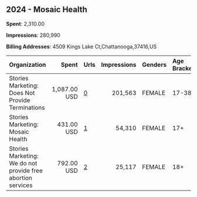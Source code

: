 ## 2024 - Mosaic Health 
**Spent**: 2,310.00

**Impressions**: 280,990

**Billing Addresses**: 4509 Kings Lake Ct,Chattanooga,37416,US

|Organization|Spent|Urls|Impressions|Genders|Age Brackets|Country Codes|
|:---|---:|:---|---:|:---|:---|:---|
|Stories Marketing: Does Not Provide Terminations|1,087.00 USD|[0](https://www.snap.com/political-ads/asset/6b070271b356cd2cff8866b5b29b37deecb5a66a9cebfaf49fc99dd44383977c?mediaType=mp4)|201,563|FEMALE|17-38|united states|
|Stories Marketing: Mosaic Health|431.00 USD|[1](https://www.snap.com/political-ads/asset/0bb96b637ac2bbe72925f0579f3d5be56c890add8479a196a010b9de6e6ccef0?mediaType=mp4)|54,310|FEMALE|17+|united states|
|Stories Marketing: We do not provide free abortion services|792.00 USD|[2](https://www.snap.com/political-ads/asset/3502d01630b0d35377c40b4e3b6eca60228e801242dcf2790b75ffd9a7f1a8f8?mediaType=mp4)|25,117|FEMALE|18+|united states|
